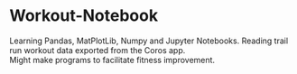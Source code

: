 # Workout-Notebook
Learning Pandas, MatPlotLib, Numpy and Jupyter Notebooks. Reading trail run workout data exported from the Coros app. <br>
Might make programs to facilitate fitness improvement.
